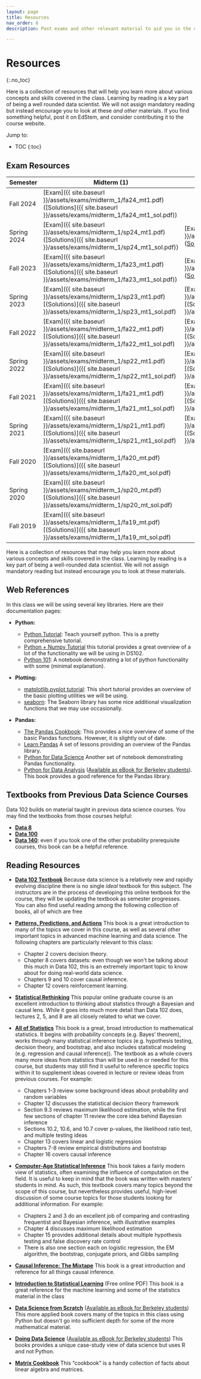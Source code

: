 ```yaml
---
layout: page
title: Resources
nav_order: 6
description: Past exams and other relevant material to aid you in the course.

---
```


# Resources
{:.no_toc}

Here is a collection of resources that will help you learn more about various concepts and skills covered in the class. Learning by reading is a key part of being a well rounded data scientist. We will not assign mandatory reading but instead encourage you to look at these _and other_ materials. If you find something helpful, post it on EdStem, and consider contributing it to the course website.

Jump to:
* TOC
{:toc}

## Exam Resources

| Semester | Midterm (1) | Midterm 2 | Final |
| -- | -- | -- | -- |
| Fall 2024 | [Exam]({{ site.baseurl }}/assets/exams/midterm_1/fa24_mt1.pdf) ([Solutions]({{ site.baseurl }}/assets/exams/midterm_1/fa24_mt1_sol.pdf)) | | |
| Spring 2024 | [Exam]({{ site.baseurl }}/assets/exams/midterm_1/sp24_mt1.pdf) ([Solutions]({{ site.baseurl }}/assets/exams/midterm_1/sp24_mt1_sol.pdf)) |[Exam]({{ site.baseurl }}/assets/exams/midterm_2/sp24_mt2.pdf) ([Solutions](assets/exams/midterm_2/sp24_mt2_sol.pdf)) | |
| Fall 2023 | [Exam]({{ site.baseurl }}/assets/exams/midterm_1/fa23_mt1.pdf) ([Solutions]({{ site.baseurl }}/assets/exams/midterm_1/fa23_mt1_sol.pdf)) |[Exam]({{ site.baseurl }}/assets/exams/midterm_2/fa23_mt2.pdf) ([Solutions](https://drive.google.com/file/d/1A4QUNqItI31id6Zl7nUfC-FZybTzXbm1/view?usp=sharing)) | |
| Spring 2023 | [Exam]({{ site.baseurl }}/assets/exams/midterm_1/sp23_mt1.pdf) [(Solutions)]({{ site.baseurl }}/assets/exams/midterm_1/sp23_mt1_sol.pdf) | [Exam]({{ site.baseurl }}/assets/exams/midterm_2/sp23_mt2.pdf) [(Solutions)]({{ site.baseurl }}/assets/exams/midterm_2/sp23_mt2_sol.pdf) | |
| Fall 2022 | [Exam]({{ site.baseurl }}/assets/exams/midterm_1/fa22_mt1.pdf) [(Solutions)]({{ site.baseurl }}/assets/exams/midterm_1/fa22_mt1_sol.pdf) | [Exam]({{ site.baseurl }}/assets/exams/midterm_2/fa22_mt2.pdf) [(Solutions)]({{ site.baseurl }}/assets/exams/midterm_2/fa22_mt2_sol.pdf) |  |
| Spring 2022 | [Exam]({{ site.baseurl }}/assets/exams/midterm_1/sp22_mt1.pdf) [(Solutions)]({{ site.baseurl }}/assets/exams/midterm_1/sp22_mt1_sol.pdf) | [Exam]({{ site.baseurl }}/assets/exams/midterm_2/sp22_mt2.pdf) [(Solutions)]({{ site.baseurl }}/assets/exams/midterm_2/sp22_mt2_sol.pdf) |  |
| Fall 2021 | [Exam]({{ site.baseurl }}/assets/exams/midterm_1/fa21_mt1.pdf) [(Solutions)]({{ site.baseurl }}/assets/exams/midterm_1/fa21_mt1_sol.pdf) | [Exam]({{ site.baseurl }}/assets/exams/midterm_2/fa21_mt2.pdf) [(Solutions)]({{ site.baseurl }}/assets/exams/midterm_2/fa21_mt2_sol.pdf) |  |
| Spring 2021 | [Exam]({{ site.baseurl }}/assets/exams/midterm_1/sp21_mt1.pdf) [(Solutions)]({{ site.baseurl }}/assets/exams/midterm_1/sp21_mt1_sol.pdf) | [Exam]({{ site.baseurl }}/assets/exams/midterm_2/sp21_mt2.pdf) [(Solutions)]({{ site.baseurl }}/assets/exams/midterm_2/sp21_mt2_sol.pdf) |  |
| Fall 2020 | [Exam]({{ site.baseurl }}/assets/exams/midterm_1/fa20_mt.pdf) [(Solutions)]({{ site.baseurl }}/assets/exams/midterm_1/fa20_mt_sol.pdf) |  | [Exam]({{ site.baseurl }}/assets/exams/final/fa20_final.pdf) [(Solutions)]({{ site.baseurl }}/assets/exams/final/fa20_final_sol.pdf) |
| Spring 2020 | [Exam]({{ site.baseurl }}/assets/exams/midterm_1/sp20_mt.pdf) [(Solutions)]({{ site.baseurl }}/assets/exams/midterm_1/sp20_mt_sol.pdf) | | |
| Fall 2019 | [Exam]({{ site.baseurl }}/assets/exams/midterm_1/fa19_mt.pdf) [(Solutions)]({{ site.baseurl }}/assets/exams/midterm_1/fa19_mt_sol.pdf) |  | [Exam]({{ site.baseurl }}/assets/exams/final/fa19_final.pdf) [(Solutions)]({{ site.baseurl }}/assets/exams/final/fa19_final_sol.pdf) |


Here is a collection of resources that may help you learn more about various concepts and skills covered in the class.  Learning by reading is a key part of being a well-rounded data scientist.  We will not assign mandatory reading but instead encourage you to look at these materials.

## Web References

In this class we will be using several key libraries.  Here are their documentation pages:

<!-- * **The Bash Command Line:**
  * [Linux and Bash](https://drive.google.com/file/d/0B6nL03OcEignTGowRkNCZzN6T00/view): Intro to Linux, Cloud Computing (which you can skip for the purposes of this class), and the Bash command line. You can skip all portions that don't pertain to using the command line.
  * [Bash Part 2](https://drive.google.com/file/d/0B6nL03OcEigncUxXNnNmV3VuN1U/view): Part 2 of the intro to command line. -->

* **Python:**
  * [Python Tutorial](https://docs.python.org/3.5/tutorial/):  Teach yourself python.  This is a pretty comprehensive tutorial.
  * [Python + Numpy Tutorial](http://cs231n.github.io/python-numpy-tutorial/) this tutorial provides a great overview of a lot of the functionality we will be using in DS102.
  * [Python 101](http://nbviewer.jupyter.org/urls/bitbucket.org/hrojas/learn-pandas/raw/master/lessons/Python_101.ipynb): A notebook demonstrating a lot of python functionality with some (minimal explanation).


* **Plotting:**
  * [matplotlib.pyplot tutorial](http://matplotlib.org/users/pyplot_tutorial.html#pyplot-tutorial): This short tutorial provides an overview of the basic plotting utilities we will be using.
  * [seaborn](http://seaborn.pydata.org/tutorial.html): The Seaborn library has some nice additional visualization functions that we may use occasionally.

* **Pandas:**
  * [The Pandas Cookbook](http://nbviewer.jupyter.org/github/jvns/pandas-cookbook/tree/master/cookbook/):  This provides a nice overview of some of the basic Pandas functions.  However, it is slightly out of date.
  * [Learn Pandas](https://bitbucket.org/hrojas/learn-pandas) A set of lessons providing an overview of the Pandas library.
  * [Python for Data Science](http://wavedatalab.github.io/datawithpython/index.html) Another set of notebook demonstrating Pandas functionality.
  * [Python for Data Analysis](http://shop.oreilly.com/product/0636920023784.do) ([Available as eBook for Berkeley students](http://proquest.safaribooksonline.com/9781449323592)).  This book provides a good reference for the Pandas library.


## Textbooks from Previous Data Science Courses

Data 102 builds on material taught in previous data science courses. You may find the textbooks from those courses helpful:

* **[Data 8](https://inferentialthinking.com/chapters/intro.html)**
* **[Data 100](https://ds100.org/course-notes-su23/)**
* **[Data 140](http://prob140.org/textbook/content/README.html)**: even if you took one of the other probability prerequisite courses, this book can be a helpful reference.

## Reading Resources

* **[Data 102 Textbook](https://data102.org/ds-102-book/)** Because data science is a relatively new and rapidly evolving discipline there is no single *ideal* textbook for this subject. The instructors are in the process of developing this online textbook for the course, they will be updating the textbook as semester progresses.     
  You can also find useful reading among the following collection of books, all of which are free

* **[Patterns, Predictions, and Actions](https://mlstory.org/)** This book is a great introduction to many of the topics we cover in this course, as well as several other important topics in advanced machine learning and data science. The following chapters are particularly relevant to this class:
  * Chapter 2 covers decision theory.
  * Chapter 8 covers datasets: even though we won't be talking about this much in Data 102, this is an extremely important topic to know about for doing real-world data science.
  * Chapters 9 and 10 cover causal inference.
  * Chapter 12 covers reinforcement learning.

* **[Statistical Rethinking](https://xcelab.net/rm/statistical-rethinking/)** This popular online graduate course is an excellent introduction to thinking about statistics through a Bayesian and causal lens. While it goes into much more detail than Data 102 does, lectures 2, 5, and 8 are all closely related to what we cover.

* **[All of Statistics](https://www.stat.cmu.edu/~larry/all-of-statistics/)** This book is a great, broad introduction to mathematical statistics. It begins with probability concepts (e.g. Bayes’ theorem), works through many statistical inference topics (e.g. hypothesis testing, decision theory, and bootstrap, and also includes statistical modeling (e.g. regression and causal inference)). The textbook as a whole covers many more ideas from statistics than will be used in or needed for this course, but students may still find it useful to reference specific topics within it to supplement ideas covered in lecture or review ideas from previous courses. For example:
  * Chapters 1-3 review some background ideas about probability and random variables
  * Chapter 12 discusses the statistical decision theory framework
  * Section 9.3 reviews maximum likelihood estimation, while the first few sections of chapter 11 review the core idea behind Bayesian inference
  * Sections 10.2, 10.6, and 10.7 cover p-values, the likelihood ratio test, and multiple testing ideas
  * Chapter 13 covers linear and logistic regression
  * Chapters 7-8 review empirical distributions and bootstrap
  * Chapter 16 covers causal inference

* **[Computer-Age Statistical Inference](https://web.stanford.edu/~hastie/CASI_files/PDF/casi.pdf)** This book takes a fairly modern view of statistics, often examining the influence of computation on the field. It is useful to keep in mind that the book was written with masters’ students in mind. As such, this textbook covers many topics beyond the scope of this course, but nevertheless provides useful, high-level discussion of some course topics for those students looking for additional information. For example:
  * Chapters 2 and 3 do an excellent job of comparing and contrasting frequentist and Bayesian inference, with illustrative examples
  * Chapter 4 discusses maximum likelihood estimation
  * Chapter 15 provides additional details about multiple hypothesis testing and false discovery rate control
  * There is also one section each on logistic regression, the EM algorithm, the bootstrap, conjugate priors, and Gibbs sampling

* **[Causal Inference: The Mixtape](https://mixtape.scunning.com/)** This book is a great introduction and reference for all things causal inference.

* **[Introduction to Statistical Learning](http://www-bcf.usc.edu/~gareth/ISL/)** (Free online PDF) This book is a great reference for the machine learning and some of the statistics material in the class

* **[Data Science from Scratch](http://shop.oreilly.com/product/0636920033400.do)** ([Available as eBook for Berkeley students](http://proquest.safaribooksonline.com/9781491901410)) This more applied book covers many of the topics in this class using Python but doesn't go into sufficient depth for some of the more mathematical material.

*  **[Doing Data Science](http://shop.oreilly.com/product/0636920028529.do)**
([Available as eBook for Berkeley students](http://proquest.safaribooksonline.com/9781449363871)) This books provides a unique case-study view of data science but uses R and not Python.

* **[Matrix Cookbook](https://www.math.uwaterloo.ca/~hwolkowi/matrixcookbook.pdf)** This “cookbook” is a handy collection of facts about linear algebra and matrices.